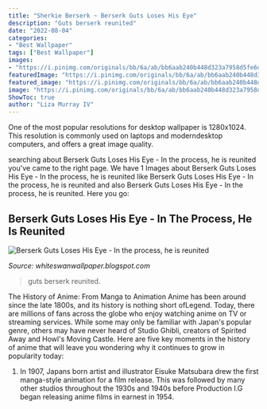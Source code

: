 ```yaml
---
title: "Sherkie Berserk ~ Berserk Guts Loses His Eye"
description: "Guts berserk reunited"
date: "2022-08-04"
categories:
- "Best Wallpaper"
tags: ["Best Wallpaper"]
images:
- "https://i.pinimg.com/originals/bb/6a/ab/bb6aab240b448d323a7958d5fe6da1f8.jpg"
featuredImage: "https://i.pinimg.com/originals/bb/6a/ab/bb6aab240b448d323a7958d5fe6da1f8.jpg"
featured_image: "https://i.pinimg.com/originals/bb/6a/ab/bb6aab240b448d323a7958d5fe6da1f8.jpg"
image: "https://i.pinimg.com/originals/bb/6a/ab/bb6aab240b448d323a7958d5fe6da1f8.jpg"
ShowToc: true
author: "Liza Murray IV"
---
```



One of the most popular resolutions for desktop wallpaper is 1280x1024. This resolution is commonly used on laptops and moderndesktop computers, and offers a great image quality.

	

		
searching about Berserk Guts Loses His Eye - In the process, he is reunited you've came to the right page. We have 1 Images about Berserk Guts Loses His Eye - In the process, he is reunited like Berserk Guts Loses His Eye - In the process, he is reunited and also Berserk Guts Loses His Eye - In the process, he is reunited. Here you go:
		
    
## Berserk Guts Loses His Eye - In The Process, He Is Reunited

<img loading=lazy src="https://i.pinimg.com/originals/bb/6a/ab/bb6aab240b448d323a7958d5fe6da1f8.jpg" onerror="this.onerror=null;this.src='https://tse1.mm.bing.net/th?id=OIP.evszHoOWTsb9r6NYlXKZmQHaKd&amp;pid=15.1';" alt="Berserk Guts Loses His Eye - In the process, he is reunited">

_Source: whiteswanwallpaper.blogspot.com_

>guts berserk reunited. 

	

The History of Anime: From Manga to Animation
Anime has been around since the late 1800s, and its history is nothing short ofLegend. Today, there are millions of fans across the globe who enjoy watching anime on TV or streaming services. While some may only be familiar with Japan's popular genre, others may have never heard of Studio Ghibli, creators of Spirited Away and Howl's Moving Castle. Here are five key moments in the history of anime that will leave you wondering why it continues to grow in popularity today:
1) In 1907, Japans born artist and illustrator Eisuke Matsubara drew the first manga-style animation for a film release. This was followed by many other studios throughout the 1930s and 1940s before Production I.G began releasing anime films in earnest in 1954.

